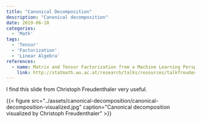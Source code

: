 ```yaml
---
title: "Canonical Decomposition"
description: "Canonical decomposition"
date: 2019-06-18
categories:
  - 'Math'
tags:
  - 'Tensor'
  - 'Factorization'
  - 'Linear Algebra'
references:
  - name: Matrix and Tensor Factorization from a Machine Learning Perspective
    link: http://statmath.wu.ac.at/research/talks/resources/talkfreudenthaler.pdf
---
```




I find this slide from Christoph Freudenthaler very useful.

{{< figure src="../assets/canonical-decomposition/canonical-decomposition-visualized.jpg" caption="Canonical decomposition visualized by Christoph Freudenthaler" >}}


